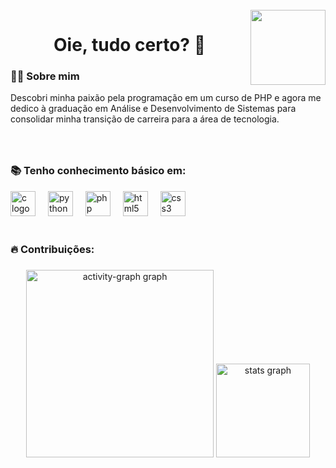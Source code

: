 <br clear="both">

<img align="right" height="120" src="https://c.tenor.com/vsQmbET1T84AAAAC/tenor.gif"  />

###

###

###

###

###

<h1 align="center">Oie, tudo certo? 👋</h1>

###

<h3 align="left">👩‍💻  Sobre mim</h3>
<p align="left"> Descobri minha paixão pela programação em um curso de PHP e agora me dedico à graduação em Análise e Desenvolvimento de Sistemas para consolidar minha transição de carreira para a área de tecnologia.</p>

###

<br>
<h3 align="left">📚 Tenho conhecimento básico em:</h3></p>

<div align="left">
  <img src="https://cdn.jsdelivr.net/gh/devicons/devicon/icons/c/c-original.svg" height="40" alt="c logo"  />
  <img width="12" />
  <img src="https://cdn.jsdelivr.net/gh/devicons/devicon/icons/python/python-original.svg" height="40" alt="python logo"  />
  <img width="12" />
  <img src="https://cdn.jsdelivr.net/gh/devicons/devicon/icons/php/php-original.svg" height="40" alt="php logo"  />
  <img width="12" />
  <img src="https://cdn.jsdelivr.net/gh/devicons/devicon/icons/html5/html5-original.svg" height="40" alt="html5 logo"  />
  <img width="12" />
  <img src="https://cdn.jsdelivr.net/gh/devicons/devicon/icons/css3/css3-original.svg" height="40" alt="css3 logo"  />
</div>
<br>

###

<h3 align="left">🔥 Contribuições:</h3>

###

<div align="center">
  <img src="https://github-readme-activity-graph.vercel.app/graph?username=LorenBatista&radius=12&theme=github-dark&area=true&order=5&hide_border=true&hide_title=true" height="300" alt="activity-graph graph"  />
  <img src="https://github-readme-stats.vercel.app/api?username=LorenBatista&hide_title=false&hide_rank=false&show_icons=true&include_all_commits=false&count_private=true&disable_animations=false&theme=prussian&locale=pt-br&hide_border=true&order=1" height="150" alt="stats graph"  />
</div>

###


